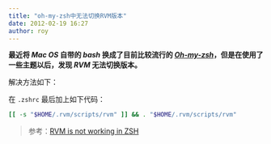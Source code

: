 ```yaml
---
title: "oh-my-zsh中无法切换RVM版本"
date: 2012-02-19 16:27
author: roy
---
```

**最近将 *Mac OS* 自带的 *bash* 换成了目前比较流行的 [*Oh-my-zsh*](https://github.com/robbyrussell/oh-my-zsh)，但是在使用了一些主题以后，发现 *RVM* 无法切换版本。**

解决方法如下：

在 `.zshrc` 最后加上如下代码：

```sh .zshrc
[[ -s "$HOME/.rvm/scripts/rvm" ]] && . "$HOME/.rvm/scripts/rvm"
```

> 参考：[RVM is not working in ZSH](http://stackoverflow.com/questions/4755538/rvm-is-not-working-in-zsh)
